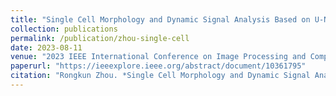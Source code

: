 ```yaml
---
title: "Single Cell Morphology and Dynamic Signal Analysis Based on U-Net and DeepCell"
collection: publications
permalink: /publication/zhou-single-cell
date: 2023-08-11
venue: "2023 IEEE International Conference on Image Processing and Computer Applications (ICIPCA)"
paperurl: "https://ieeexplore.ieee.org/abstract/document/10361795"
citation: "Rongkun Zhou. *Single Cell Morphology and Dynamic Signal Analysis Based on U-Net and DeepCell*. ICIPCA 2023. [Paper](https://ieeexplore.ieee.org/abstract/document/10361795)"
---
```


